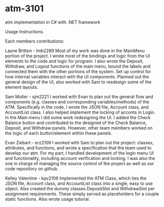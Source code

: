 # atm-3101
atm implementation in C# with .NET framework


Usage Instructions





Each members contributions:

Layne Britton - lmb2289
Most of my work was done in the MainMenu portion of the project. I wrote most
of the bindings and logic from the UI elements to the code and logic for program.
I also wrote the Deposit, Withdraw, and Logout functions of the main menu, bound the labels
and connected them with the other portions of the system. Set up control for how internal variables
interact with the UI components. Planned out the general design of the UI, also worked with Sam 
to resdesign some of the element layouts. 

Sam Muller - sjm2221
I worked with Evan to plan out the general flow and components (e.g. classes and corresponding variables/methods) of the ATM. Specifically in the code, I wrote the JSON file, Account class, and AccountList class. I also helped implement the locking of acconts in Login. In the Main menu I did some work redesigning the UI. I added the Check Balance button and contributed to the designed of the Check Balance, Deposit, and Withdraw panels. However, other team members worked on the logic of each button/element within these panels.

Evan Ziebart - erz2109
I worked with Sam to plan out the project: classes, attributes, and functions, and wrote a specification that the team used to develop our atm. For my part, I handled development of the login menu UI and functionality, including account verification and locking. I was also the one in charge of managing the source control of the project as well as our code repository on github.

Kelley Valentine - kpv2106
Implemented the ATM Class, which ties the JSON file, Account class, and AccountList class into a single, easy to use object.
Also created the dummy classes DepositSlot and WithdrawSlot per assignment requirements. These simply served as placeholders for a couple static functions. Also wrote usage tutorial.

